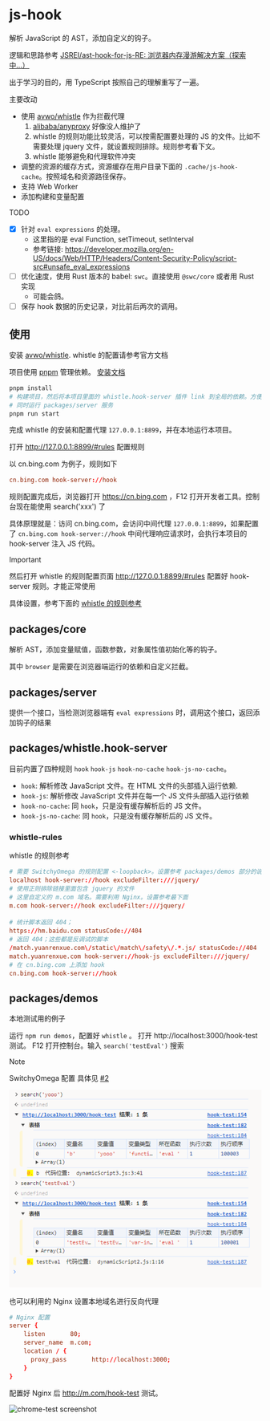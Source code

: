 # js-hook

解析 JavaScript 的 AST，添加自定义的钩子。

逻辑和思路参考 [JSREI/ast-hook-for-js-RE: 浏览器内存漫游解决方案（探索中...）](https://github.com/JSREI/ast-hook-for-js-RE)

出于学习的目的，用 TypeScript 按照自己的理解重写了一遍。

主要改动

- 使用 [avwo/whistle](https://github.com/avwo/whistle) 作为拦截代理
  1. [alibaba/anyproxy](https://github.com/alibaba/anyproxy) 好像没人维护了
  2. whistle 的规则功能比较灵活，可以按需配置要处理的 JS 的文件。比如不需要处理 jquery 文件，就设置规则排除。规则参考看下文。
  3. whistle 能够避免和代理软件冲突
- 调整的资源的缓存方式，资源缓存在用户目录下面的 `.cache/js-hook-cache`。按照域名和资源路径保存。
- 支持 Web Worker
- 添加构建和变量配置

TODO

- [x] 针对 `eval expressions` 的处理。
  - 这里指的是 eval Function, setTimeout, setInterval
  - 参考链接: https://developer.mozilla.org/en-US/docs/Web/HTTP/Headers/Content-Security-Policy/script-src#unsafe_eval_expressions
- [ ] 优化速度，使用 Rust 版本的 babel: `swc`。直接使用 `@swc/core` 或者用 Rust 实现
  - 可能会鸽。
- [ ] 保存 hook 数据的历史记录，对比前后两次的调用。

## 使用

安装 [avwo/whistle](https://github.com/avwo/whistle). whistle 的配置请参考官方文档

项目使用 [pnpm](https://pnpm.io/) 管理依赖。 [安装文档](https://pnpm.io/installation)

```bash
pnpm install
# 构建项目，然后将本项目里面的 whistle.hook-server 插件 link 到全局的依赖。方便 whistle 读取
# 同时运行 packages/server 服务
pnpm run start
```
完成 whistle 的安装和配置代理 `127.0.0.1:8899`，并在本地运行本项目。

打开 http://127.0.0.1:8899/#rules 配置规则

以 cn.bing.com 为例子，规则如下

```conf
cn.bing.com hook-server://hook
```

规则配置完成后，浏览器打开 https://cn.bing.com ，F12 打开开发者工具。控制台现在能使用 search('xxx') 了

具体原理就是：访问 cn.bing.com，会访问中间代理 `127.0.0.1:8899`，如果配置了 `cn.bing.com hook-server://hook`
中间代理响应请求时，会执行本项目的 hook-server 注入 JS 代码。

> [!IMPORTANT]  
> 然后打开 whistle 的规则配置页面 http://127.0.0.1:8899/#rules 配置好 hook-server 规则。才能正常使用

具体设置，参考下面的 [whistle 的规则参考](#whistle-rules)

## packages/core

解析 AST，添加变量赋值，函数参数，对象属性值初始化等的钩子。

其中 `browser` 是需要在浏览器端运行的依赖和自定义拦截。

## packages/server

提供一个接口，当检测浏览器端有 `eval expressions` 时，调用这个接口，返回添加钩子的结果

## packages/whistle.hook-server

目前内置了四种规则 `hook` `hook-js` `hook-no-cache` `hook-js-no-cache`。

- `hook`: 解析修改 JavaScript 文件。在 HTML 文件的头部插入运行依赖.
- `hook-js`: 解析修改 JavaScript 文件并在每一个 JS 文件头部插入运行依赖
- `hook-no-cache`: 同 `hook`，只是没有缓存解析后的 JS 文件。
- `hook-js-no-cache`: 同 `hook`，只是没有缓存解析后的 JS 文件。

### whistle-rules

whistle 的规则参考

```conf
# 需要 SwitchyOmega 的规则配置 <-loopback>。设置参考 packages/demos 部分的说明
localhost hook-server://hook excludeFilter:///jquery/
# 使用正则排除链接里面包含 jquery 的文件
# 这里自定义的 m.com 域名。需要利用 Nginx。设置参考最下面
m.com hook-server://hook excludeFilter:///jquery/

# 统计脚本返回 404；
https://hm.baidu.com statusCode://404
# 返回 404；这些都是反调试的脚本
/match.yuanrenxue.com\/static\/match\/safety\/.*.js/ statusCode://404
match.yuanrenxue.com hook-server://hook-js excludeFilter:///jquery/
# 在 cn.bing.com 上添加 hook
cn.bing.com hook-server://hook
```

## packages/demos

本地测试用的例子

运行 `npm run demos`，配置好 `whistle` 。
打开 http://localhost:3000/hook-test 测试。
F12 打开控制台。输入 `search('testEval')` 搜索

> [!note]  
> SwitchyOmega 配置
> 具体见 [#2](https://github.com/zhifengle/js-hook/issues/2)

![chrome-localhost-test screenshot](screenshots/chrome-localhost-test.png 'chrome-localhost-test screenshot')

也可以利用的 Nginx 设置本地域名进行反向代理

```conf
# Nginx 配置
server {
    listen       80;
    server_name  m.com;
    location / {
      proxy_pass       http://localhost:3000;
    }
}
```

配置好 Nginx 后 http://m.com/hook-test 测试。

![chrome-test screenshot](screenshots/chrome-test.png 'chrome-test screenshot')
